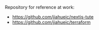 Repository for reference at work:
- https://github.com/jiahueic/nextjs-tute
- https://github.com/jiahueic/terraform
